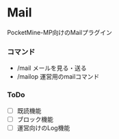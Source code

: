 # Mail

PocketMine-MP向けのMailプラグイン

### コマンド
- /mail メールを見る・送る
- /mailop 運営用のmailコマンド

### ToDo
- [ ] 既読機能
- [ ] ブロック機能
- [ ] 運営向けのLog機能
